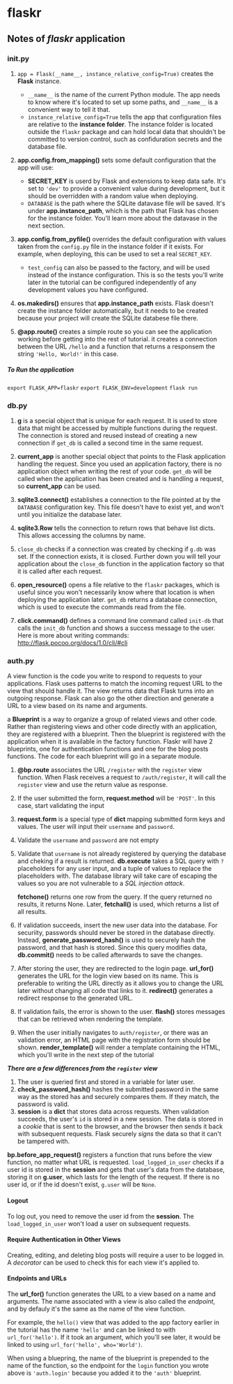 # flaskr

## Notes of ***flaskr*** application ##

### __init__.py ###
1. `app = Flask(__name__, instance_relative_config=True)` creates the **Flask** instance.
    * `__name__` is the name of the current Python module. The app needs to know where it's located to set up some paths, and `__name__` is a convenient way to tell it that.
    * `instance_relative_config=True` tells the app that configuration files are relative to the **instance folder**.
        The instance folder is located outside the `flaskr` package and can hold local data that shouldn't be committed to version control, such as confiduration secrets and the database file.

2. **app.config.from_mapping()** sets some default configuration that the app will use:
    * **SECRET_KEY** is userd by Flask and extensions to keep data safe. It's set to `'dev'` to provide a convenient value during development, but it should be overridden with a random value when deploying.
    * `DATABASE` is the path where the SQLite datavase file will be saved. It's under **app.instance_path**, which is the path that Flask has chosen for the instance folder. You'll learn more about the datavase in the next section.

3. **app.config.from_pyfile()** overrides the default configuration with values taken from the `config.py` file in the instance folder if it exists. For example, when deploying, this can be used to set a real `SECRET_KEY`.
    * `test_config` can also be passed to the factory, and will be used instead of the instance configuration. This is so the tests you'll write later in the tutorial can be configured independently of any development values you have configured.

4. **os.makedirs()** ensures that **app.instance_path** exists. Flask doesn't create the instance folder automatically, but it needs to be created because your project will create the SQLite databese file there.

5. **@app.route()** creates a simple route so you can see the application working before getting into the rest of tutorial. it creates a connection between the URL `/hello` and a function that returns a responsem the string `'Hello, World!'` in this case.


##### To Run the application #####
`export FLASK_APP=flaskr`
`export FLASK_ENV=development`
`flask run`


### db.py ###
1. **g** is a special object that is unique for each request. It is used to store data that might be accessed by multiple functions during the request. The connection is stored and reused instead of creating a new connection if `get_db` is called a second time in the same request.
2. **current_app** is another special object that points to the Flask application handling the request. Since you used an application factory, there is no application object when writing the rest of your code. `get_db` will be called when the application has been created and is handling a request, so **current_app** can be used.
3. **sqlite3.connect()** establishes a connection to the file pointed at by the `DATABASE` configuration key. This file doesn't have to exist yet, and won't until you initialize the database later.
4. **sqlite3.Row** tells the connection to return rows that behave list dicts. This allows accessing the columns by name.
5. `close_db` checks if a connection was created by checking if `g.db` was set. If the connection exists, it is closed. Further down you will tell your application about the `close_db` function in the application factory so that it is called after each request.

6. **open_resource()** opens a file relative to the `flaskr` packages, which is useful since you won't necessarily know where that location is when deploying the application later. `get_db` returns a database connection, which is used to execute the commands read from the file.
7. **click.command()** defines a command line command called `init-db` that calls the `init_db` function and shows a success message to the user. Here is more about writing commands: http://flask.pocoo.org/docs/1.0/cli/#cli


### auth.py ###
A view function is the code you write to respond to requests to your applications.
Flask uses patterns to match the incoming request URL to the view that should handle it. The view returns data that Flask turns into an outgoing response. Flask can also go the other direction and generate a URL to a view based on its name and arguments.

a **Blueprint** is a way to organize a group of related views and other code. Rather than registering views and other code directly with an application, they are registered with a blueprint. Then the blueprint is registered with the application when it is available in the factory function.
Flaskr will have 2 blueprints, one for authentication functions and one for the blog posts functions. The code for each blueprint will go in a separate module.

1. **@bp.route** associates the URL `/register` with the `register` view function. When Flask receives a request to `/auth/register`, it will call the `register` view and use the return value as response.

2. If the user submitted the form, **request.method** will be `'POST'`. In this case, start validating the input

3. **request.form** is a special type of **dict** mapping submitted form keys and values. The user will input their `username` and `password`.

4. Validate the `username` and `password` are not empty

5. Validate that `username` is not already registered by querying the database and cheking if a result is returned. **db.execute** takes a SQL query with `?` placeholders for any user input, and a tuple of values to replace the placeholders with. The database library will take care of escaping the values so you are not vulnerable to a *SQL injection attack*.

    **fetchone()** returns one row from the query. If the query returned no results, it returns None. Later, **fetchall()** is used, which returns a list of all results.

6. If validation succeeds, insert the new user data into the database. For securiity, passwords should never be stored in the database directly. Instead, **generate_password_hash()** is used to securely hash the password, and that hash is stored. Since this query modifies data, **db.commit()** needs to be called afterwards to save the changes.

7. After storing the user, they are redirected to the login page. **url_for()** generates the URL for the login view based on its name. This is preferable to writing the URL directly as it allows you to change the URL later without changing all code that links to it. **redirect()** generates a redirect response to the generated URL.

8. If validation fails, the error is shown to the user. **flash()** stores messages that can be retrieved when rendering the template.

9. When the user initially navigates to `auth/register`, or there was an validation error, an HTML page with the registration form should be shown. **render_template()** will render a template containing the HTML, which you'll write in the next step of the tutorial


***There are a few differences from the `register` view***
1.  The user is queried first and stored in a variable for later user.
2. **check_password_hash()** hashes the submitted password in the same way as the stored has and securely compares them. If they match, the password is valid.
3. **session** is a **dict** that stores data across requests. When validation succeeds, the user's `id` is stored in a new session. The data is stored in a *cookie* that is sent to the browser, and the browser then sends it back with subsequent requests. Flask securely *signs* the data so that it can't be tampered with.

**bp.before_app_request()** registers a function that runs before the view function, no matter what URL is requested.
`load_logged_in_user` checks if a user id is stored in the **session** and gets that user's data from the database, storing it on **g.user**, which lasts for the length of the request. If there is no user id, or if the id doesn't exist, `g.user` will be `None`.

#### Logout ####
To log out, you need to remove the user id from the **session**. The `load_logged_in_user` won't load a user on subsequent requests.

#### Require Authentication in Other Views ####
Creating, editing, and deleting blog posts will require a user to be logged in. A *decorator* can be used to check this for each view it's applied to.

#### Endpoints and URLs ####
The **url_for()** function generates the URL to a view based on a name and arguments. The name associated with a view is also called the *endpoint*, and by defauly it's the same as the name of the view function.

For example, the `hello()` view that was added to the app factory earlier in the tutorial has the name `'hello'` and can be linked to with `url_for('hello')`. If it took an argument, which you'll see later, it would be linked to using `url_for('hello', who='World')`.

When using a bluepring, the name of the blueprint is prepended to the name of the function, so the endpoint for the `login` function you wrote above is `'auth.login'` because you added it to the `'auth'` blueprint.




